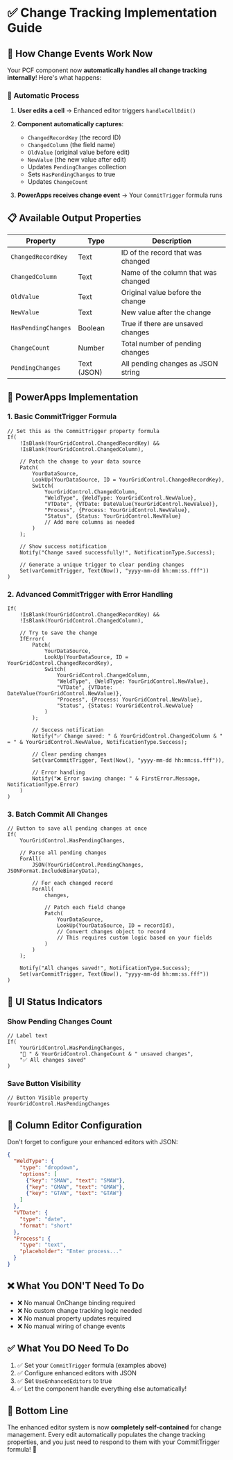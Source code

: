 # ✅ **Change Tracking Implementation Guide**

## 🎯 **How Change Events Work Now**

Your PCF component now **automatically handles all change tracking internally**! Here's what happens:

### 🔄 **Automatic Process**

1. **User edits a cell** → Enhanced editor triggers `handleCellEdit()`
2. **Component automatically captures**:
   - `ChangedRecordKey` (the record ID)
   - `ChangedColumn` (the field name)
   - `OldValue` (original value before edit)
   - `NewValue` (the new value after edit)
   - Updates `PendingChanges` collection
   - Sets `HasPendingChanges` to true
   - Updates `ChangeCount`

3. **PowerApps receives change event** → Your `CommitTrigger` formula runs

## 📋 **Available Output Properties**

| Property | Type | Description |
|----------|------|-------------|
| `ChangedRecordKey` | Text | ID of the record that was changed |
| `ChangedColumn` | Text | Name of the column that was changed |
| `OldValue` | Text | Original value before the change |
| `NewValue` | Text | New value after the change |
| `HasPendingChanges` | Boolean | True if there are unsaved changes |
| `ChangeCount` | Number | Total number of pending changes |
| `PendingChanges` | Text (JSON) | All pending changes as JSON string |

## 🚀 **PowerApps Implementation**

### **1. Basic CommitTrigger Formula**

```powerapps
// Set this as the CommitTrigger property formula
If(
    !IsBlank(YourGridControl.ChangedRecordKey) && 
    !IsBlank(YourGridControl.ChangedColumn),
    
    // Patch the change to your data source
    Patch(
        YourDataSource,
        LookUp(YourDataSource, ID = YourGridControl.ChangedRecordKey),
        Switch(
            YourGridControl.ChangedColumn,
            "WeldType", {WeldType: YourGridControl.NewValue},
            "VTDate", {VTDate: DateValue(YourGridControl.NewValue)},
            "Process", {Process: YourGridControl.NewValue},
            "Status", {Status: YourGridControl.NewValue}
            // Add more columns as needed
        )
    );
    
    // Show success notification
    Notify("Change saved successfully!", NotificationType.Success);
    
    // Generate a unique trigger to clear pending changes
    Set(varCommitTrigger, Text(Now(), "yyyy-mm-dd hh:mm:ss.fff"))
)
```

### **2. Advanced CommitTrigger with Error Handling**

```powerapps
If(
    !IsBlank(YourGridControl.ChangedRecordKey) && 
    !IsBlank(YourGridControl.ChangedColumn),
    
    // Try to save the change
    IfError(
        Patch(
            YourDataSource,
            LookUp(YourDataSource, ID = YourGridControl.ChangedRecordKey),
            Switch(
                YourGridControl.ChangedColumn,
                "WeldType", {WeldType: YourGridControl.NewValue},
                "VTDate", {VTDate: DateValue(YourGridControl.NewValue)},
                "Process", {Process: YourGridControl.NewValue},
                "Status", {Status: YourGridControl.NewValue}
            )
        );
        
        // Success notification
        Notify("✅ Change saved: " & YourGridControl.ChangedColumn & " = " & YourGridControl.NewValue, NotificationType.Success);
        
        // Clear pending changes
        Set(varCommitTrigger, Text(Now(), "yyyy-mm-dd hh:mm:ss.fff")),
        
        // Error handling
        Notify("❌ Error saving change: " & FirstError.Message, NotificationType.Error)
    )
)
```

### **3. Batch Commit All Changes**

```powerapps
// Button to save all pending changes at once
If(
    YourGridControl.HasPendingChanges,
    
    // Parse all pending changes
    ForAll(
        JSON(YourGridControl.PendingChanges, JSONFormat.IncludeBinaryData),
        
        // For each changed record
        ForAll(
            changes,
            
            // Patch each field change
            Patch(
                YourDataSource,
                LookUp(YourDataSource, ID = recordId),
                // Convert changes object to record
                // This requires custom logic based on your fields
            )
        )
    );
    
    Notify("All changes saved!", NotificationType.Success);
    Set(varCommitTrigger, Text(Now(), "yyyy-mm-dd hh:mm:ss.fff"))
)
```

## 🎨 **UI Status Indicators**

### **Show Pending Changes Count**

```powerapps
// Label text
If(
    YourGridControl.HasPendingChanges,
    "📝 " & YourGridControl.ChangeCount & " unsaved changes",
    "✅ All changes saved"
)
```

### **Save Button Visibility**

```powerapps
// Button Visible property
YourGridControl.HasPendingChanges
```

## 🔧 **Column Editor Configuration**

Don't forget to configure your enhanced editors with JSON:

```json
{
  "WeldType": {
    "type": "dropdown",
    "options": [
      {"key": "SMAW", "text": "SMAW"},
      {"key": "GMAW", "text": "GMAW"},
      {"key": "GTAW", "text": "GTAW"}
    ]
  },
  "VTDate": {
    "type": "date",
    "format": "short"
  },
  "Process": {
    "type": "text",
    "placeholder": "Enter process..."
  }
}
```

## ❌ **What You DON'T Need To Do**

- ❌ No manual OnChange binding required
- ❌ No custom change tracking logic needed  
- ❌ No manual property updates required
- ❌ No manual wiring of change events

## ✅ **What You DO Need To Do**

1. ✅ Set your `CommitTrigger` formula (examples above)
2. ✅ Configure enhanced editors with JSON
3. ✅ Set `UseEnhancedEditors` to true
4. ✅ Let the component handle everything else automatically!

## 🎯 **Bottom Line**

The enhanced editor system is now **completely self-contained** for change management. Every edit automatically populates the change tracking properties, and you just need to respond to them with your CommitTrigger formula! 🚀
